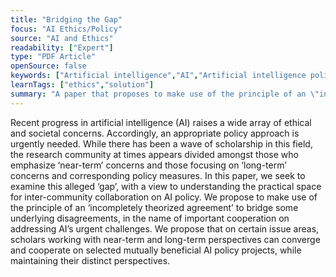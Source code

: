 ```yaml
---
title: "Bridging the Gap"
focus: "AI Ethics/Policy"
source: "AI and Ethics"
readability: ["Expert"]
type: "PDF Article"
openSource: false
keywords: ["Artificial intelligence","AI","Artificial intelligence policy","Long term","Short term","Artificial intelligence ethics","\nCooperation models","Incompletely theorized agreement","Overlapping consensus"]
learnTags: ["ethics","solution"]
summary: "A paper that proposes to make use of the principle of an \"incompletely theorized agreement\" to bridge some underlying disagreements between those in the research community in order to address AI’s urgent challenges. "
---
```

Recent progress in artificial intelligence (AI) raises a wide array of ethical and societal concerns. Accordingly, an appropriate policy approach is urgently needed. While there has been a wave of scholarship in this field, the research community at times appears divided amongst those who emphasize ‘near-term’ concerns and those focusing on ‘long-term’ concerns and corresponding policy measures. In this paper, we seek to examine this alleged ‘gap’, with a view to understanding the practical space for inter-community collaboration on AI policy. We propose to make use of the principle of an ‘incompletely theorized agreement’ to bridge some underlying disagreements, in the name of important cooperation on addressing AI’s urgent challenges. We propose that on certain issue areas, scholars working with near-term and long-term perspectives can converge and cooperate on selected mutually beneficial AI policy projects, while maintaining their distinct perspectives.
